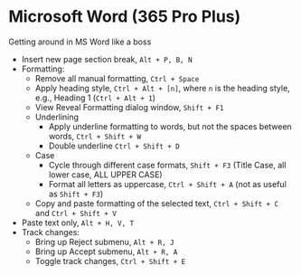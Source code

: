 # Microsoft Word (365 Pro Plus)

Getting around in MS Word like a boss

* Insert new page section break, `Alt + P, B, N`
* Formatting:
  * Remove all manual formatting, `Ctrl + Space`
  * Apply heading style, `Ctrl + Alt + [n]`, where `n` is the heading style, e.g., Heading 1 (`Ctrl + Alt + 1`)
  * View Reveal Formatting dialog window, `Shift + F1`
  * Underlining
    * Apply underline formatting to words, but not the spaces between words, `Ctrl + Shift + W`
    * Double underline `Ctrl + Shift + D`
  * Case
    * Cycle through different case formats, `Shift + F3` (Title Case, all lower case, ALL UPPER CASE)
    * Format all letters as uppercase, `Ctrl + Shift + A` (not as useful as `Shift + F3`)
  * Copy and paste formatting of the selected text, `Ctrl + Shift + C` and `Ctrl + Shift + V` 
* Paste text only, `Alt + H, V, T`
* Track changes:
  * Bring up Reject submenu, `Alt + R, J`
  * Bring up Accept submenu, `Alt + R, A`
  * Toggle track changes, `Ctrl + Shift + E`
